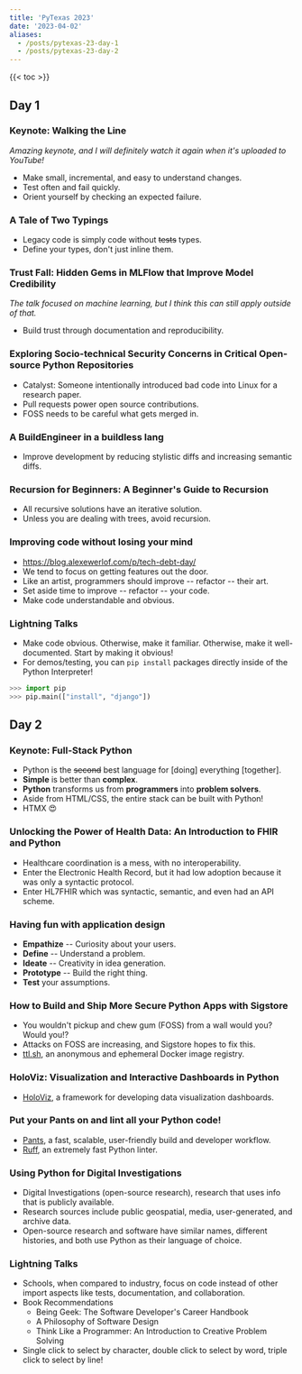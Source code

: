 ```yaml
---
title: 'PyTexas 2023'
date: '2023-04-02'
aliases:
  - /posts/pytexas-23-day-1
  - /posts/pytexas-23-day-2
---
```


{{< toc >}}

## Day 1

### Keynote: Walking the Line

_Amazing keynote, and I will definitely watch it again when it's uploaded to YouTube!_

- Make small, incremental, and easy to understand changes.
- Test often and fail quickly.
- Orient yourself by checking an expected failure.

### A Tale of Two Typings

- Legacy code is simply code without ~~tests~~ types.
- Define your types, don't just inline them.

### Trust Fall: Hidden Gems in MLFlow that Improve Model Credibility

_The talk focused on machine learning, but I think this can still apply outside of that._

- Build trust through documentation and reproducibility.

### Exploring Socio-technical Security Concerns in Critical Open-source Python Repositories

- Catalyst: Someone intentionally introduced bad code into Linux for a research paper.
- Pull requests power open source contributions.
- FOSS needs to be careful what gets merged in.

### A BuildEngineer in a buildless lang

- Improve development by reducing stylistic diffs and increasing semantic diffs.

### Recursion for Beginners: A Beginner's Guide to Recursion

- All recursive solutions have an iterative solution.
- Unless you are dealing with trees, avoid recursion.

### Improving code without losing your mind

- https://blog.alexewerlof.com/p/tech-debt-day/
- We tend to focus on getting features out the door.
- Like an artist, programmers should improve -- refactor -- their art.
- Set aside time to improve -- refactor -- your code.
- Make code understandable and obvious.

### Lightning Talks

- Make code obvious. Otherwise, make it familiar. Otherwise, make it well-documented. Start by making it obvious!
- For demos/testing, you can `pip install` packages directly inside of the Python Interpreter!

```python
>>> import pip
>>> pip.main(["install", "django"])
```

## Day 2

### Keynote: Full-Stack Python

- Python is the ~~second~~ best language for [doing] everything [together].
- **Simple** is better than **complex**.
- **Python** transforms us from **programmers** into **problem solvers**.
- Aside from HTML/CSS, the entire stack can be built with Python!
- HTMX 😍

### Unlocking the Power of Health Data: An Introduction to FHIR and Python

- Healthcare coordination is a mess, with no interoperability.
- Enter the Electronic Health Record, but it had low adoption because it was only a syntactic protocol.
- Enter HL7FHIR which was syntactic, semantic, and even had an API scheme.

### Having fun with application design

- **Empathize** -- Curiosity about your users.
- **Define** -- Understand a problem.
- **Ideate** -- Creativity in idea generation.
- **Prototype** -- Build the right thing.
- **Test** your assumptions.

### How to Build and Ship More Secure Python Apps with Sigstore

- You wouldn't pickup and chew gum (FOSS) from a wall would you? Would you!?
- Attacks on FOSS are increasing, and Sigstore hopes to fix this.
- [ttl.sh](https://ttl.sh/), an anonymous and ephemeral Docker image registry.

### HoloViz: Visualization and Interactive Dashboards in Python

- [HoloViz](https://holoviz.org/), a framework for developing data visualization dashboards.

### Put your Pants on and lint all your Python code!

- [Pants](https://www.pantsbuild.org/), a fast, scalable, user-friendly build and developer workflow.
- [Ruff](https://beta.ruff.rs/docs/), an extremely fast Python linter.

### Using Python for Digital Investigations

- Digital Investigations (open-source research), research that uses info that is publicly available.
- Research sources include public geospatial, media, user-generated, and archive data.
- Open-source research and software have similar names, different histories, and both use Python as their language of choice.

### Lightning Talks

- Schools, when compared to industry, focus on code instead of other import aspects like tests, documentation, and collaboration.
- Book Recommendations
  - Being Geek: The Software Developer's Career Handbook
  - A Philosophy of Software Design
  - Think Like a Programmer: An Introduction to Creative Problem Solving
- Single click to select by character, double click to select by word, triple click to select by line!
